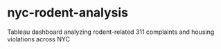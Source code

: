 # nyc-rodent-analysis
Tableau dashboard analyzing rodent-related 311 complaints and housing violations across NYC

